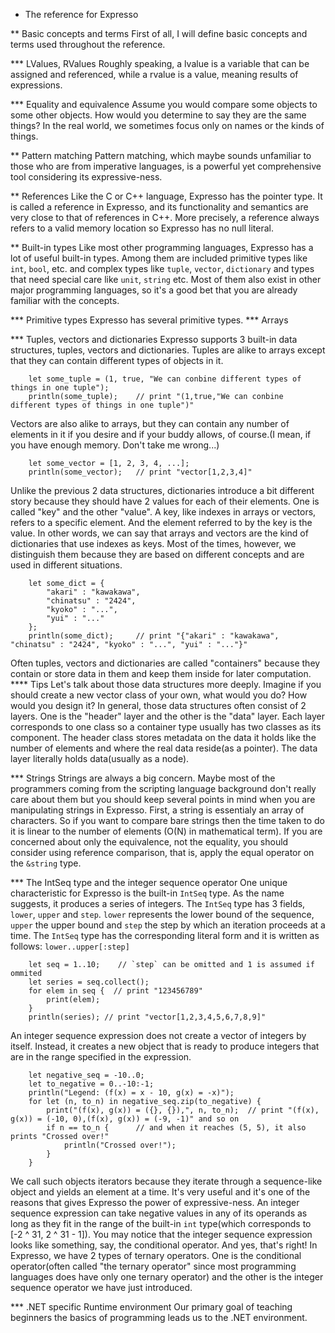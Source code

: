 * The reference for Expresso

** Basic concepts and terms
First of all, I will define basic concepts and terms used throughout the reference.

*** LValues, RValues
Roughly speaking, a lvalue is a variable that can be assigned and referenced, while a rvalue is a value, meaning results of expressions.

*** Equality and equivalence
Assume you would compare some objects to some other objects. How would you determine to say they are the same things? In the real world, we sometimes focus only on names or the kinds of things. 

** Pattern matching
Pattern matching, which maybe sounds unfamiliar to those who are from imperative languages, is a powerful yet comprehensive tool considering its expressive-ness.

** References
Like the C or C++ language, Expresso has the pointer type. It is called a reference in Expresso, and its functionality and semantics are very close to that of references in C++. More precisely, a reference always refers to a valid memory location so Expresso has no null literal.

** Built-in types
Like most other programming languages, Expresso has a lot of useful built-in types. Among them are included primitive types like `int`, `bool`, etc. and complex types like `tuple`, `vector`, `dictionary` and types that need special care like `unit`, `string` etc. Most of them also exist in other major programming languages, so it's a good bet that you are already familiar with the concepts.

*** Primitive types
Expresso has several primitive types.
*** Arrays

*** Tuples, vectors and dictionaries
Expresso supports 3 built-in data structures, tuples, vectors and dictionaries.
Tuples are alike to arrays except that they can contain different types of objects in it.
```Expresso
    let some_tuple = (1, true, "We can conbine different types of things in one tuple");
    println(some_tuple);    // print "(1,true,"We can conbine different types of things in one tuple")"
```
Vectors are also alike to arrays, but they can contain any number of elements in it if you desire and if your buddy allows, of course.(I mean, if you have enough memory. Don't take me wrong...)
```Expresso
    let some_vector = [1, 2, 3, 4, ...];
    println(some_vector);   // print "vector[1,2,3,4]"
```
Unlike the previous 2 data structures, dictionaries introduce a bit different story because they should have 2 values for each of their elements.
One is called "key" and the other "value". A key, like indexes in arrays or vectors, refers to a specific element. And the element referred to by the key is the value. In other words, we can say that arrays and vectors are the kind of dictionaries that use indexes as keys. Most of the times, however, we distinguish them because they are based on different concepts and are used in different situations.
```Expresso
    let some_dict = {
        "akari" : "kawakawa",
        "chinatsu" : "2424",
        "kyoko" : "...",
        "yui" : "..."
    };
    println(some_dict);     // print "{"akari" : "kawakawa", "chinatsu" : "2424", "kyoko" : "...", "yui" : "..."}"
```
Often tuples, vectors and dictionaries are called "containers" because they contain or store data in them and keep them inside for later computation.
**** Tips
Let's talk about those data structures more deeply. Imagine if you should create a new vector class of your own, what would you do? How would you design it? 
In general, those data structures often consist of 2 layers. One is the "header" layer and the other is the "data" layer. Each layer corresponds to one class so a container type usually has two classes as its component. The header class stores metadata on the data it holds like the number of elements and where the real data reside(as a pointer). The data layer literally holds data(usually as a node). 

*** Strings
Strings are always a big concern. Maybe most of the programmers coming from the scripting language background don't really care about them but you should keep several points in mind when you are manipulating strings in Expresso.
First, a string is essentialy an array of characters. So if you want to compare bare strings then the time taken to do it is linear to the number of elements (O(N) in mathematical term). If you are concerned about only the equivalence, not the equality, you should consider using reference comparison, that is, apply the equal operator on the `&string` type.

*** The IntSeq type and the integer sequence operator
One unique characteristic for Expresso is the built-in `IntSeq` type. As the name suggests, it produces a series of integers.
The `IntSeq` type has 3 fields, `lower`, `upper` and `step`. `lower` represents the lower bound of the sequence, `upper` the upper bound and `step` the step by which an iteration proceeds at a time.
The `IntSeq` type has the corresponding literal form and it is written as follows:
`lower..upper[:step]`
```Expresso
    let seq = 1..10;    // `step` can be omitted and 1 is assumed if ommited
    let series = seq.collect();
    for elem in seq {  // print "123456789"
        print(elem);
    }
    println(series); // print "vector[1,2,3,4,5,6,7,8,9]"
```
An integer sequence expression does not create a vector of integers by itself. Instead, it creates a new object that is ready to produce integers that are in the range specified in the expression.
```Expresso
    let negative_seq = -10..0;
    let to_negative = 0..-10:-1;
    println("Legend: (f(x) = x - 10, g(x) = -x)");
    for let (n, to_n) in negative_seq.zip(to_negative) {
        print("(f(x), g(x)) = ({}, {}),", n, to_n);  // print "(f(x), g(x)) = (-10, 0),(f(x), g(x)) = (-9, -1)" and so on
        if n == to_n {      // and when it reaches (5, 5), it also prints "Crossed over!"
            println("Crossed over!");
        }
    }
```
We call such objects iterators because they iterate through a sequence-like object and yields an element at a time. It's very useful and it's one of the reasons that gives Expresso the power of expressive-ness.
An integer sequence expression can take negative values in any of its operands as long as they fit in the range of the built-in `int` type(which corresponds to [-2 ^ 31, 2 ^ 31 - 1]).
You may notice that the integer sequence expression looks like something, say, the conditional operator. And yes, that's right! 
In Expresso, we have 2 types of ternary operators. One is the conditional operator(often called "the ternary operator" since most programming languages does have only one ternary operator) and the other is the integer sequence operator we have just introduced.

*** .NET specific Runtime environment
Our primary goal of teaching beginners the basics of programming leads us to the .NET environment.